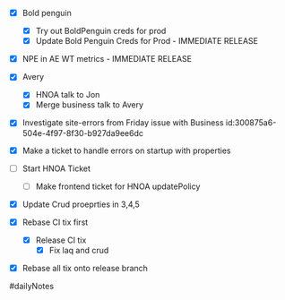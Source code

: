 
- [x] Bold penguin
	- [x] Try out BoldPenguin creds for prod
	- [x] Update Bold Penguin Creds for Prod - IMMEDIATE RELEASE
- [x] NPE in AE WT metrics - IMMEDIATE RELEASE
- [x] Avery
	- [x] HNOA talk to Jon
	- [x] Merge business talk to Avery
- [x] Investigate site-errors from Friday issue with Business id:300875a6-504e-4f97-8f30-b927da9ee6dc
- [x] Make a ticket to handle errors on startup with properties
- [ ] Start HNOA Ticket
	- [ ] Make frontend ticket for HNOA updatePolicy
- [x] Update Crud proeprties in 3,4,5

- [x] Rebase CI tix first
	- [x] Release CI tix
		- [x] Fix laq and crud
- [x] Rebase all tix onto release branch

#dailyNotes